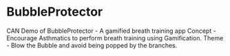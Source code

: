 # BubbleProtector
CAN Demo of BubbleProtector - A gamified breath training app
Concept - Encourage Asthmatics to perform breath training using Gamification.
Theme - Blow the Bubble and avoid being popped by the branches.
